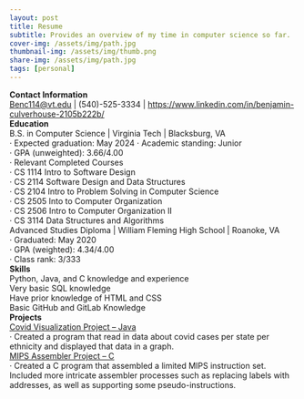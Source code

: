 ```yaml
---
layout: post
title: Resume
subtitle: Provides an overview of my time in computer science so far.
cover-img: /assets/img/path.jpg
thumbnail-img: /assets/img/thumb.png
share-img: /assets/img/path.jpg
tags: [personal]
---
```

**Contact Information**  
Benc114@vt.edu | (540)-525-3334 | https://www.linkedin.com/in/benjamin-culverhouse-2105b222b/  
**Education**  
B.S. in Computer Science | Virginia Tech | Blacksburg, VA  
·	Expected graduation: May 2024
·	Academic standing: Junior  
·	GPA (unweighted): 3.66/4.00  
·	Relevant Completed Courses  
·	CS 1114 Intro to Software Design  
·	CS 2114 Software Design and Data Structures  
·	CS 2104 Intro to Problem Solving in Computer Science  
·	CS 2505 Into to Computer Organization  
·	CS 2506 Intro to Computer Organization II  
·	CS 3114 Data Structures and Algorithms  
Advanced Studies Diploma | William Fleming High School | Roanoke, VA  
·	Graduated: May 2020  
·	GPA (weighted): 4.34/4.00  
·	Class rank: 3/333  
**Skills**  
Python, Java, and C knowledge and experience  
Very basic SQL knowledge  
Have prior knowledge of HTML and CSS  
Basic GitHub and GitLab Knowledge  
**Projects**  
<ins>Covid Visualization Project – Java</ins>  
· Created a program that read in data about covid cases per state per ethnicity and displayed that data in a graph.  
<ins>MIPS Assembler Project – C</ins>  
· Created a C program that assembled a limited MIPS instruction set. Included more intricate assembler processes such as replacing labels with addresses, as well as supporting some pseudo-instructions.
